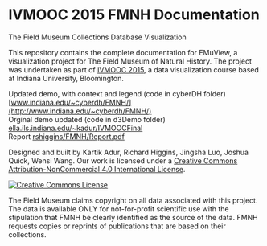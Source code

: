 # IVMOOC 2015 FMNH Documentation
The Field Museum Collections Database Visualization

This repository contains the complete documentation for EMuView, a visualization project for The Field Museum of Natural History. The project was undertaken as part of <a href="http://ivmooc.cns.iu.edu">IVMOOC 2015</a>, a data visualization course based at Indiana University, Bloomington. 

Updated demo, with context and legend (code in cyberDH folder) [www.indiana.edu/~cyberdh/FMNH/](http://www.indiana.edu/~cyberdh/FMNH/)  
Orginal demo updated (code in d3Demo folder) [ella.ils.indiana.edu/~kadur/IVMOOCFinal](http://ella.ils.indiana.edu/~kadur/IVMOOCFinal)   
Report [rshiggins/FMNH/Report.pdf](http://www.rshiggins.net/FMNH/Report.pdf)

Designed and built by Kartik Adur, Richard Higgins, Jingsha Luo,	Joshua Quick,	Wensi Wang. 
Our work is licensed under a <a rel="license" href="http://creativecommons.org/licenses/by-nc/4.0/">Creative Commons Attribution-NonCommercial 4.0 International License</a>.<a rel="license" href="http://creativecommons.org/licenses/by-nc/4.0/">

<img alt="Creative Commons License" style="border-width:0" src="https://i.creativecommons.org/l/by-nc/4.0/88x31.png" /></a><br />

The Field Museum claims copyright on all data associated with this project. The data is available ONLY for not-for-profit scientific use with the stipulation that FMNH be clearly identified as the source of the data. FMNH requests copies or reprints of publications that are based on their collections.  





 
